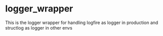 # logger_wrapper
This is the logger wrapper for handling logfire as logger in production and structlog as logger in other envs
